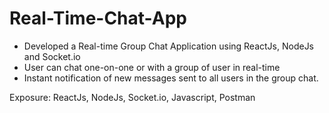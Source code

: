 # Real-Time-Chat-App
* Developed a Real-time Group Chat Application using ReactJs, NodeJs and Socket.io
* User can chat one-on-one or with a group of user in real-time
* Instant notification of new messages sent to all users in the group chat.
  
Exposure: ReactJs, NodeJs, Socket.io, Javascript, Postman
